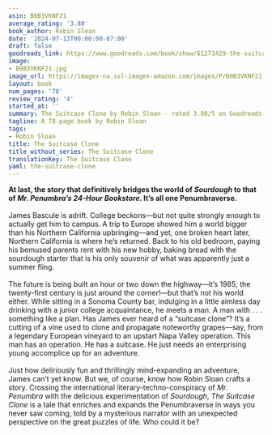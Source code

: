 ```yaml
---
asin: B0B3VKNF21
average_rating: '3.80'
book_author: Robin Sloan
date: '2024-07-13T00:00:00-07:00'
draft: false
goodreads_link: https://www.goodreads.com/book/show/61271429-the-suitcase-clone
image:
- B0B3VKNF21.jpg
image_url: https://images-na.ssl-images-amazon.com/images/P/B0B3VKNF21.01._SCLZZZZZZZ.jpg
layout: book
num_pages: '78'
review_rating: '4'
started_at: ''
summary: The Suitcase Clone by Robin Sloan - rated 3.80/5 on Goodreads
tagline: A 78-page book by Robin Sloan
tags:
- Robin Sloan
title: The Suitcase Clone
title_without_series: The Suitcase Clone
translationKey: The Suitcase Clone
yaml: the-suitcase-clone
---
```


<b>At last, the story that definitively bridges the world of <i>Sourdough </i>to that of <i>Mr. Penumbra’s 24-Hour Bookstore</i>. It’s all one Penumbraverse.<br /><br /></b>James Bascule is adrift. College beckons—but not quite strongly enough to actually get him to campus. A trip to Europe showed him a world bigger than his Northern California upbringing—and yet, one broken heart later, Northern California is where he’s returned. Back to his old bedroom, paying his bemused parents rent with his new hobby, baking bread with the sourdough starter that is his only souvenir of what was apparently just a summer fling.<br /><br />The future is being built an hour or two down the highway—it’s 1985; the twenty-first century is just around the corner!—but that’s not his world either. While sitting in a Sonoma County bar, indulging in a little aimless day drinking with a junior college acquaintance, he meets a man. A man with . . . something like a plan. Has James ever heard of a “suitcase clone”? It’s a cutting of a vine used to clone and propagate noteworthy grapes—say, from a legendary European vineyard to an upstart Napa Valley operation. This man has an operation. He has a suitcase. He just needs an enterprising young accomplice up for an adventure.<br /><br />Just how deliriously fun and thrillingly mind-expanding an adventure, James can’t yet know. But we, of course, know how Robin Sloan crafts a story. Crossing the international literary-techno-conspiracy of <i>Mr. Penumbra</i> with the delicious experimentation of <i>Sourdough</i>, <i>The Suitcase Clone</i> is a tale that enriches and expands the Penumbraverse in ways you never saw coming, told by a mysterious narrator with an unexpected perspective on the great puzzles of life. Who could it be?